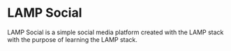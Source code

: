 # LAMP Social

LAMP Social is a simple social media platform created with the LAMP stack with the purpose of learning the LAMP stack.
